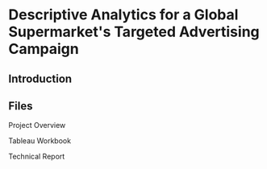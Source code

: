 # Descriptive Analytics for a Global Supermarket's Targeted Advertising Campaign

## Introduction

## Files
Project Overview

Tableau Workbook

Technical Report
